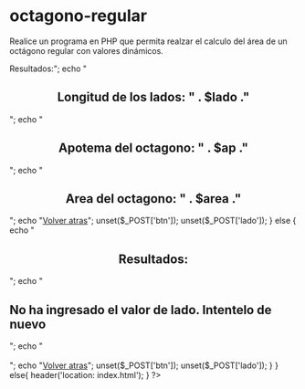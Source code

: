 # octagono-regular
Realice un programa en PHP que permita realzar el calculo del área de un octágono regular con valores dinámicos.

<?php

if(isset($_POST['btn']) && $_POST['btn'] == 'Calcular') {

	$lado = $_POST['lado'];
	$constante = 4.83;
	$area = 0;
	$ap= 0;

	if(isset($_POST['lado']) && !empty($_POST['lado'])) {

	$area = (($constante) * pow($lado, 2));
	$ap = ($area/(4*$lado));

		echo "<h2 align='center'>Resultados:</h2>";
		echo "<h2 align='center'>Longitud de los lados: " . $lado ."</h2>";
		echo "<h2 align='center'>Apotema del octagono: " . $ap ."</h2>";
		echo "<h2 align='center'>Area del octagono: " . $area ."</h2>";

		echo "<a href='index.html'>Volver atras</a>";
		unset($_POST['btn']);
		unset($_POST['lado']);

	} else {
	echo "<h2 align='center'>Resultados:</h2>";
	echo "<h2>No ha ingresado el valor de lado. Intentelo de nuevo</h2>";
	echo "<br/><br/>";
	echo "<a href='index.html'>Volver atras</a>";
	unset($_POST['btn']);
	unset($_POST['lado']);
	}

	} else{
		header('location: index.html');
	}
?>

<html>
	<head>
    <meta charset="UTF-8">
    <meta http-equiv="X-UA-Compatible" content="IE=edge">
    <meta name="viewport" content="width=device-width, initial-scale=1.0">
	<title>Área de un octágono regular</title>
	</head>
<body>
</body>
</html>
